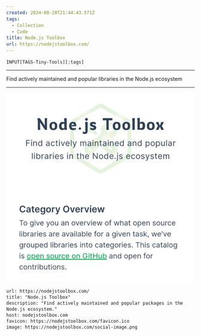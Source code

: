 ```yaml
---
created: 2024-08-28T21:44:43.571Z
tags: 
  - Collection
  - Code
title: Node.js Toolbox
url: https://nodejstoolbox.com/
---
```

```meta-bind
INPUT[TAGS-Tiny-Tools][:tags]
```

___
Find actively maintained and popular libraries in the Node.js ecosystem
___

![](_attachments/node-js-toolbox.jpg)

```cardlink
url: https://nodejstoolbox.com/
title: "Node.js Toolbox"
description: "Find actively maintained and popular packages in the Node.js ecosystem."
host: nodejstoolbox.com
favicon: https://nodejstoolbox.com/favicon.ico
image: https://nodejstoolbox.com/social-image.png
```
